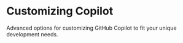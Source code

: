 # Customizing Copilot

Advanced options for customizing GitHub Copilot to fit your unique development needs.
